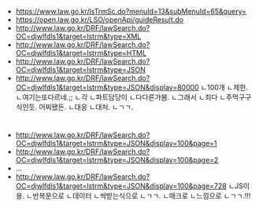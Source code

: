 - https://www.law.go.kr/lsTrmSc.do?menuId=13&subMenuId=65&query=
- https://open.law.go.kr/LSO/openApi/guideResult.do
- http://www.law.go.kr/DRF/lawSearch.do?OC=djwlfdls1&target=lstrm&type=XML
- http://www.law.go.kr/DRF/lawSearch.do?OC=djwlfdls1&target=lstrm&type=HTML
- http://www.law.go.kr/DRF/lawSearch.do?OC=djwlfdls1&target=lstrm&type=JSON
- http://www.law.go.kr/DRF/lawSearch.do?OC=djwlfdls1&target=lstrm&type=JSON&display=80000
ㄴ100개
ㄴ제한.
ㄴ여기는또다르네.;;
ㄴ각
ㄴ파트담당이
ㄴ다다른가봄.
ㄴ그래서
ㄴ죄다
ㄴ주먹구구식인듯.
어찌됐든.
ㄴ대응
ㄴ대처.
ㄴㄱㄱ.

#
- http://www.law.go.kr/DRF/lawSearch.do?OC=djwlfdls1&target=lstrm&type=JSON&display=100&page=1
- http://www.law.go.kr/DRF/lawSearch.do?OC=djwlfdls1&target=lstrm&type=JSON&display=100&page=2
- ...
- http://www.law.go.kr/DRF/lawSearch.do?OC=djwlfdls1&target=lstrm&type=JSON&display=100&page=728
ㄴJS이용.
ㄴ반복문으로
ㄴ데이터
ㄴ싹받는식으로
ㄴㄱㄱ.
ㄴ매크로
ㄴ느낌으로
ㄴㄱㄱ.!!!
